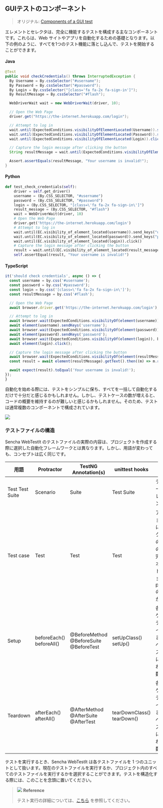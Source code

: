 ## GUIテストのコンポーネント

> オリジナル: [Components of a GUI test](https://docs.sencha.com/webtestit/guides/automation/components.html)

エレメントとセレクタは、完全に機能するテストを構成する主なコンポーネントです。これらは、Web サイトやアプリを自動化するための基礎となります。以下の例のように、すべてを1つのテスト機能に落とし込んで、テストを開始することができます。

#### Java
```java
@Test
public void checkCredentials() throws InterruptedException {
  By Username = By.cssSelector("#username");
  By Password = By.cssSelector("#password");
  By Login = By.cssSelector("[class='fa fa-2x fa-sign-in']");
  By ResultMessage = By.cssSelector("#flash");

  WebDriverWait wait = new WebDriverWait(driver, 10);

  // Open the Web Page
  driver.get("https://the-internet.herokuapp.com/login");

  // Attempt to log in
  wait.until(ExpectedConditions.visibilityOfElementLocated(Username)).sendKeys("username");
  wait.until(ExpectedConditions.visibilityOfElementLocated(Password)).sendKeys("password");
  wait.until(ExpectedConditions.visibilityOfElementLocated(Login)).click();

  // Capture the login message after clicking the button
  String resultMessage = wait.until(ExpectedConditions.visibilityOfElementLocated(ResultMessage)).getText().replaceAll("×", "").trim();

  Assert.assertEquals(resultMessage, "Your username is invalid!");
}
```

#### Python
```python
def test_check_credentials(self):
    driver = self.get_driver()
    username = (By.CSS_SELECTOR, "#username")
    password = (By.CSS_SELECTOR, "#password")
    login = (By.CSS_SELECTOR, "[class=\'fa fa-2x fa-sign-in\']")
    result_message = (By.CSS_SELECTOR, "#flash")
    wait = WebDriverWait(driver, 10)
    # Open the Web Page
    driver.get('https://the-internet.herokuapp.com/login')
    # Attempt to log in
    wait.until(EC.visibility_of_element_located(username)).send_keys("username")
    wait.until(EC.visibility_of_element_located(password)).send_keys("password")
    wait.until(EC.visibility_of_element_located(login)).click()
    # Capture the login message after clicking the button
    result = wait.until(EC.visibility_of_element_located(result_message)).text.replace("×", "").strip()
    self.assertEqual(result, "Your username is invalid!")
```

#### TypeScript
```typescript
it('should check credentials', async () => {
  const username = by.css('#username');
  const password = by.css('#password');
  const login = by.css('[class=\'fa fa-2x fa-sign-in\']');
  const resultMessage = by.css('#flash');

  // Open the Web Page
  await browser.driver.get('https://the-internet.herokuapp.com/login');

  // Attempt to log in
  await browser.wait(ExpectedConditions.visibilityOf(element(username)), browser.allScriptsTimeout, username.toString());
  await element(username).sendKeys('username');
  await browser.wait(ExpectedConditions.visibilityOf(element(password)), browser.allScriptsTimeout, password.toString());
  await element(password).sendKeys('password');
  await browser.wait(ExpectedConditions.visibilityOf(element(login)), browser.allScriptsTimeout, login.toString());
  await element(login).click();

  // Capture the login message after clicking the button
  await browser.wait(ExpectedConditions.visibilityOf(element(resultMessage)), browser.allScriptsTimeout, resultMessage.toString());
  const result = await element(resultMessage).getText().then((m) => m.replace(/×/g, '').trim());

  await expect(result).toEqual('Your username is invalid!');
});
}
```

自動化を始める際には、テストをシンプルに保ち、すべてを一括して自動化するだけで十分だと感じるかもしれません。しかし、テストケースの数が増えると、コードの概要を維持するのが難しいと感じるかもしれません。そのため、テストは通常複数のコンポーネントで構成されています。

![](https://docs.sencha.com/webtestit/guides/images/Test_structuring.png)

### テストファイルの構造

Sencha WebTestIt のテストファイルの実際の内容は、プロジェクトを作成する際に選択した自動化フレームワークとは異なります。しかし、用語が変わっても、コンセプトは広く同じです。

<table>
<colgroup>
<col style="width: 20%" />
<col style="width: 20%" />
<col style="width: 20%" />
<col style="width: 20%" />
<col style="width: 20%" />
</colgroup>
<thead>
<tr class="header">
<th><strong>用語</strong></th>
<th><strong>Protractor</strong></th>
<th><strong>TestNG Annotation(s)</strong></th>
<th><strong>unittest hooks</strong></th>
<th><strong>説明</strong></th>
</tr>
</thead>
<tbody>
<tr class="odd">
<td>Test Test Suite</td>
<td>Scenario</td>
<td>Suite</td>
<td>Test Suite</td>
<td>テストケースのコレクション</td>
</tr>
<tr class="even">
<td>Test case</td>
<td>Test</td>
<td>Test</td>
<td>Test</td>
<td>アサーションの後に続くアクションの単一の、自己完結したオーケストレーション。
<br>pass/failのどちらかです。</td>
</tr>
<tr class="odd">
<td>Setup</td>
<td>beforeEach()<br />
beforeAll()</td>
<td>@BeforeMethod<br />
@BeforeSuite<br />
@BeforeTest</td>
<td>setUpClass()<br />
setUp()</td>
<td>各テストケース、テストスイート、またはすべてのテストの前に実行される関数。</td>
</tr>
<tr class="even">
<td>Teardown</td>
<td>afterEach()<br />
<span>afterAll()</span></td>
<td>@AfterMethod<br />
@AfterSuite<br />
@AfterTest</td>
<td>tearDownClass()<br />
tearDown()</td>
<td>各テストケース、テストスイート、またはすべてのテストの後に実行される関数。</td>
</tr>
</tbody>
</table>

テストを実行するとき、Sencha WebTestIt は各テストファイルを 1 つのユニットとして扱います。現在のテストファイルを実行するか、プロジェクト内のすべてのテストファイルを実行するかを選択することができます。テストを構造化する際には、このことを念頭に置いてください。

> ![](https://docs.sencha.com/webtestit/guides/images/reference-icon.png) **Reference**
> 
> テスト実行の詳細については、[こちら](../PageObjects/Introduction.md) を参照してください。
